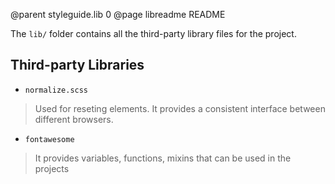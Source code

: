 @parent styleguide.lib 0
@page libreadme README

The `lib/` folder contains all the third-party library files for the project.

## Third-party Libraries
* `normalize.scss`
> Used for reseting elements. It provides a consistent interface between different browsers.
* `fontawesome`
> It provides variables, functions, mixins that can be used in the projects
